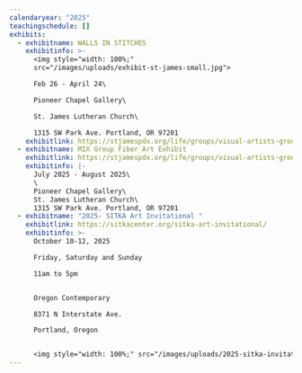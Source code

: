 ```yaml
---
calendaryear: "2025"
teachingschedule: []
exhibits:
  - exhibitname: WALLS IN STITCHES
    exhibitinfo: >-
      <﻿img style="width: 100%;"
      src="/images/uploads/exhibit-st-james-small.jpg">

      Feb 26 - April 24\

      Pioneer Chapel Gallery\

      St. James Lutheran Church\

      1﻿315 SW Park Ave. Portland, OR 97201
    exhibitlink: https://stjamespdx.org/life/groups/visual-artists-group/
  - exhibitname: MIX Group Fiber Art Exhibit
    exhibitlink: https://stjamespdx.org/life/groups/visual-artists-group/
    exhibitinfo: |-
      July 2025 - August 2025\
      \
      Pioneer Chapel Gallery\
      St. James Lutheran Church\
      1﻿315 SW Park Ave. Portland, OR 97201
  - exhibitname: "2025- SITKA Art Invitational "
    exhibitlink: https://sitkacenter.org/sitka-art-invitational/
    exhibitinfo: >-
      October 10-12, 2025

      Friday, Saturday and Sunday

      11am to 5pm


      Oregon Contemporary

      8371 N Interstate Ave.

      Portland, Oregon


      <﻿img style="width: 100%;" src="/images/uploads/2025-sitka-invitational-ecard.png">
---
```

